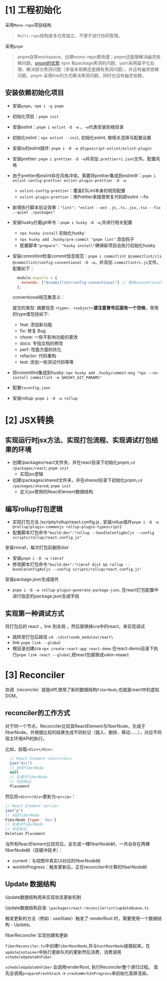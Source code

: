 
# [1] 工程初始化

采用`Mono-repo`项目结构
  > `Multi-repo`结构是多仓库独立，不便于进行协同管理。

采用`pnpm`
  > pnpm自带workspace，创建mono-repo更快捷；pnpm还能够解决幽灵依赖问题。[pnpm的优势](https://juejin.cn/post/7127295203177676837)
  > npm 有package黑洞的问题，yarn采用扁平化处理，解决部分黑洞问题（多版本依赖还是拥有黑洞问题），并且有幽灵依赖问题。pnpm 采用link的方式解决黑洞问题，同时也没有幽灵依赖。

## 安装依赖初始化项目

  * 安装`pnpm`，`npm i -g pnpm`
  * 初始化项目：`pnpm init`
  * 安装eslint：`pnpm i eslint -D -w` ，`-w`代表安装到根目录
  * 初始化eslint：`npx eslint --init`, 初始化eslint, 做相关选择与配置设置
  * 安装ts的eslint插件: `pnpm i -D -w @typescript-eslint/eslint-plugin `
  * 安装prettier: `pnpm i prettier -D -w`并添加`.prettierrc.json`文件。配置风格
  * 由于prettier和eslint存在风格冲突。需要将prettier集成到eslint中：`pnpm i eslint-config-prettier eslint-plugin-prettier -D -w`
    * `eslint-config-prettier`：覆盖ESLint本身的规则配置
    * `eslint-plugin-prettier`：用Prettier来接管修复代码即eslint --fix
  * 新增执行脚本验证效果：`"lint": "eslint --ext .js,.ts,.jsx,.tsx --fix --quiet ./packages"`
  * 安装husky拦截git命令：`pnpm i husky -D -w`,并进行相关配置
    * `npx husky install`  初始化husky
    * `npx husky add .husky/pre-commit "pnpm lint"`  添加钩子
    * 配置脚本`"prepare": "husky install"`确保新项目会执行初始化husky
  * 安装commitlint检查commit信息规范：`pnpm i commitlint @commitlint/cli @commitlint/config-conventional -D -w`，并添加`.commitlintrc.js`文件。配置如下：
    
    ```js
      module.exports = {
        extends: ["@commitlint/config-conventional"] // 使用conventional规范集
      }; 
    ```
    conventional规范集意义：

    提交的类型: 摘要信息 `<type>: <subject>`**请注意冒号后面有一个空格**，常用的type值包括如下:
    *  feat: 添加新功能
    *  fix: 修复 Bug
    *  chore: 一些不影响功能的更改
    *  docs: 专指文档的修改
    *  perf: 性能方面的优化
    *  refactor: 代码重构
    *  test: 添加一些测试代码等等
  * 将commitlint集成到husky: `npx husky add .husky/commit-msg "npx --no-install commitlint -e $HUSKY_GIT_PARAMS"`
  * 配置`tsconfig.json`
  * 安装rollup: `pnpm i -D -w rollup`
  
# [2] JSX转换

## 实现运行时jsx方法、实现打包流程、实现调试打包结果的环境

* 创建/packages/react文件夹，并在react目录下初始化pnpm,`cd /packages/react`; `pnpm init`
  * 实现jsx逻辑
* 创建/packages/shared文件夹，并在shared目录下初始化pnpm,`cd /packages/shared`; `pnpm init`
  * 定义jsx使用的ReactElement数据结构

## 编写rollup打包逻辑

* 实现打包方法 /scripts/rollup/react.config.js , 安装rollup插件`pnpm i -D -w @rollup/plugin-commonjs rollup-plugin-typescript2`
* 配置脚本打包命令`"build:dev":"rollup --bundleConfigAsCjs --config scripts/rollup/react.config.js"`

安装rimraf，每次打包前删除dist

* 安装`pnpm i -D -w rimraf` 
* 修改脚本打包命令`"build:dev":"rimraf dist && rollup --bundleConfigAsCjs --config scripts/rollup/react.config.js"`

安装package.json生成插件

* `pnpm i -D -w rollup-plugin-generate-package-json`, 在react打包配置中进行指定的package.json生成字段


## 实现第一种调试方式

将打包后的 react ，link 到全局 ，然后替换掉cra中的react，来实现调试
  * 跳转至打包后路径 `cd .\dist\node_modules\react\`
  * link `pnpm link --global`
  * 根目录创建cra `npx create-react-app react-demo`  在react-demo目录下执行`pnpm link react --global`,把react包替换成valor-reaact

# [3] Reconciler

协调（reconcile）就是diff,使用了新的数据结构`FiberNode`,也就是react中的虚拟DOM。

## reconciler的工作方式

对于同一个节点，Reconciler比较其ReactElement与fiberNode，生成子fiberNode。并根据比较的结果生成不同标记（插入、删除、移动......），对应不同宿主环境API的执行。

比如，挂载`<div></div>`:

```js
  // React Element <div></div>
  jsx("div")
  // 对应fiberNode
  null
  // 生成子fiberNode
  // 对应标记
  Placement
```
然后将`<div></div>`更新为`<p></p>`：

```js
// React Element <p></p>
jsx("p")
// 对应fiberNode
FiberNode {type: 'div'}
// 生成子fiberNode
// 对应标记
Deletion Placement
```

当所有ReactElement比较完后，会生成一棵fiberNode树，一共会存在两棵fiberNode树（双缓冲技术）：

* current：与视图中真实UI对应的fiberNode树
* workInProgress：触发更新后，正在reconciler中计算的fiberNode树

## Update 数据结构

  Update数据结构用来实现状态更新机制

  Update数据结构目录: `\packages\react-reconciler\src\updateQueue.ts`

  触发更新的方法（例如：useState）触发了 renderRoot 时，需要使用一个数据结构 - Update。


  fiberReconciler 实现创建和更新

  `fiberReconciler.ts`中创建`FiberRootNode`,并与`hostRootNode`链接起来。在`updateContainer`中执行更新队列的更新然后消费，消费调用`scheduleUpdataOnFiber`

  `scheduleUpdataOnFiber` 会调用renderRoot, 执行Reconciler整个递归过程。  首先会调用`prepareFreshStack` -> `createWorkInProgress`来初始化首屏渲染。
